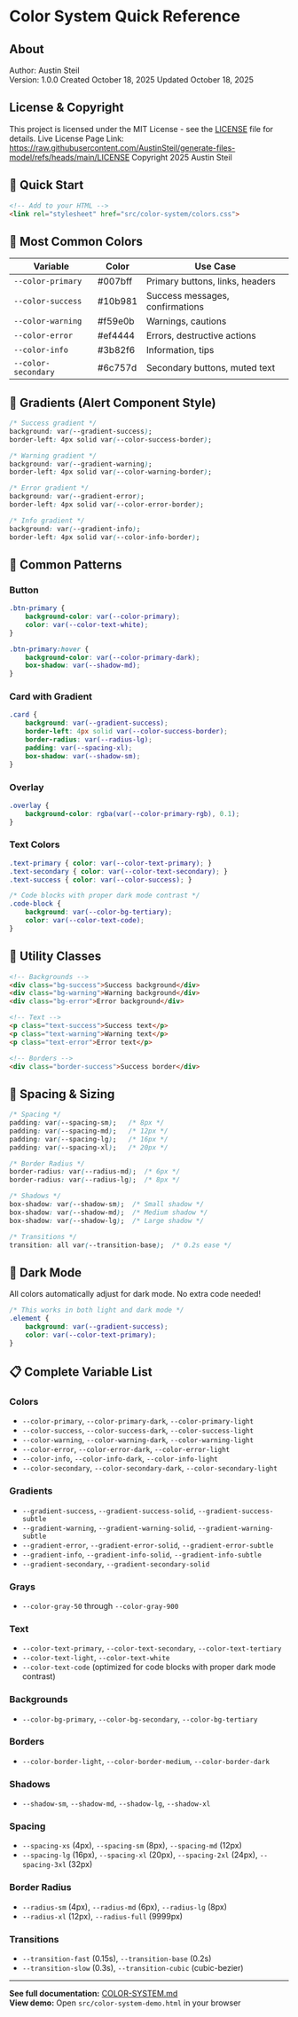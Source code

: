 # Color System Quick Reference

## About

Author: Austin Steil  
Version: 1.0.0
Created October 18, 2025
Updated October 18, 2025

## License & Copyright

This project is licensed under the MIT License - see the [LICENSE](LICENSE) file for details.
Live License Page Link: <https://raw.githubusercontent.com/AustinSteil/generate-files-model/refs/heads/main/LICENSE>
Copyright 2025 Austin Steil

## 🚀 Quick Start

```html
<!-- Add to your HTML -->
<link rel="stylesheet" href="src/color-system/colors.css">
```

## 🎨 Most Common Colors

| Variable | Color | Use Case |
|----------|-------|----------|
| `--color-primary` | #007bff | Primary buttons, links, headers |
| `--color-success` | #10b981 | Success messages, confirmations |
| `--color-warning` | #f59e0b | Warnings, cautions |
| `--color-error` | #ef4444 | Errors, destructive actions |
| `--color-info` | #3b82f6 | Information, tips |
| `--color-secondary` | #6c757d | Secondary buttons, muted text |

## 🌈 Gradients (Alert Component Style)

```css
/* Success gradient */
background: var(--gradient-success);
border-left: 4px solid var(--color-success-border);

/* Warning gradient */
background: var(--gradient-warning);
border-left: 4px solid var(--color-warning-border);

/* Error gradient */
background: var(--gradient-error);
border-left: 4px solid var(--color-error-border);

/* Info gradient */
background: var(--gradient-info);
border-left: 4px solid var(--color-info-border);
```

## 📝 Common Patterns

### Button

```css
.btn-primary {
    background-color: var(--color-primary);
    color: var(--color-text-white);
}

.btn-primary:hover {
    background-color: var(--color-primary-dark);
    box-shadow: var(--shadow-md);
}
```

### Card with Gradient

```css
.card {
    background: var(--gradient-success);
    border-left: 4px solid var(--color-success-border);
    border-radius: var(--radius-lg);
    padding: var(--spacing-xl);
    box-shadow: var(--shadow-sm);
}
```

### Overlay

```css
.overlay {
    background-color: rgba(var(--color-primary-rgb), 0.1);
}
```

### Text Colors

```css
.text-primary { color: var(--color-text-primary); }
.text-secondary { color: var(--color-text-secondary); }
.text-success { color: var(--color-success); }

/* Code blocks with proper dark mode contrast */
.code-block {
    background: var(--color-bg-tertiary);
    color: var(--color-text-code);
}
```

## 🎯 Utility Classes

```html
<!-- Backgrounds -->
<div class="bg-success">Success background</div>
<div class="bg-warning">Warning background</div>
<div class="bg-error">Error background</div>

<!-- Text -->
<p class="text-success">Success text</p>
<p class="text-warning">Warning text</p>
<p class="text-error">Error text</p>

<!-- Borders -->
<div class="border-success">Success border</div>
```

## 📏 Spacing & Sizing

```css
/* Spacing */
padding: var(--spacing-sm);   /* 8px */
padding: var(--spacing-md);   /* 12px */
padding: var(--spacing-lg);   /* 16px */
padding: var(--spacing-xl);   /* 20px */

/* Border Radius */
border-radius: var(--radius-md);  /* 6px */
border-radius: var(--radius-lg);  /* 8px */

/* Shadows */
box-shadow: var(--shadow-sm);  /* Small shadow */
box-shadow: var(--shadow-md);  /* Medium shadow */
box-shadow: var(--shadow-lg);  /* Large shadow */

/* Transitions */
transition: all var(--transition-base);  /* 0.2s ease */
```

## 🌙 Dark Mode

All colors automatically adjust for dark mode. No extra code needed!

```css
/* This works in both light and dark mode */
.element {
    background: var(--gradient-success);
    color: var(--color-text-primary);
}
```

## 📋 Complete Variable List

### Colors

- `--color-primary`, `--color-primary-dark`, `--color-primary-light`
- `--color-success`, `--color-success-dark`, `--color-success-light`
- `--color-warning`, `--color-warning-dark`, `--color-warning-light`
- `--color-error`, `--color-error-dark`, `--color-error-light`
- `--color-info`, `--color-info-dark`, `--color-info-light`
- `--color-secondary`, `--color-secondary-dark`, `--color-secondary-light`

### Gradients

- `--gradient-success`, `--gradient-success-solid`, `--gradient-success-subtle`
- `--gradient-warning`, `--gradient-warning-solid`, `--gradient-warning-subtle`
- `--gradient-error`, `--gradient-error-solid`, `--gradient-error-subtle`
- `--gradient-info`, `--gradient-info-solid`, `--gradient-info-subtle`
- `--gradient-secondary`, `--gradient-secondary-solid`

### Grays

- `--color-gray-50` through `--color-gray-900`

### Text

- `--color-text-primary`, `--color-text-secondary`, `--color-text-tertiary`
- `--color-text-light`, `--color-text-white`
- `--color-text-code` (optimized for code blocks with proper dark mode contrast)

### Backgrounds

- `--color-bg-primary`, `--color-bg-secondary`, `--color-bg-tertiary`

### Borders

- `--color-border-light`, `--color-border-medium`, `--color-border-dark`

### Shadows

- `--shadow-sm`, `--shadow-md`, `--shadow-lg`, `--shadow-xl`

### Spacing

- `--spacing-xs` (4px), `--spacing-sm` (8px), `--spacing-md` (12px)
- `--spacing-lg` (16px), `--spacing-xl` (20px), `--spacing-2xl` (24px), `--spacing-3xl` (32px)

### Border Radius

- `--radius-sm` (4px), `--radius-md` (6px), `--radius-lg` (8px)
- `--radius-xl` (12px), `--radius-full` (9999px)

### Transitions

- `--transition-fast` (0.15s), `--transition-base` (0.2s)
- `--transition-slow` (0.3s), `--transition-cubic` (cubic-bezier)

---

**See full documentation:** [COLOR-SYSTEM.md](COLOR-SYSTEM.md)  
**View demo:** Open `src/color-system-demo.html` in your browser

